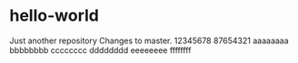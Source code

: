 # hello-world
Just another repository
Changes to master.
12345678
87654321
aaaaaaaa
bbbbbbbb
cccccccc
dddddddd
eeeeeeee
ffffffff
